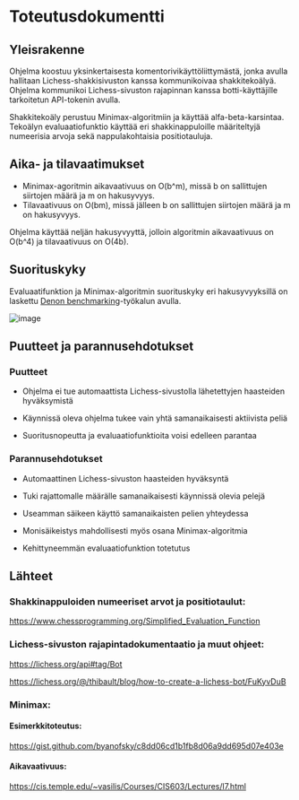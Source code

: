 # Toteutusdokumentti

## Yleisrakenne

Ohjelma koostuu yksinkertaisesta komentorivikäyttöliittymästä, jonka avulla
hallitaan Lichess-shakkisivuston kanssa kommunikoivaa shakkitekoälyä. Ohjelma
kommunikoi Lichess-sivuston rajapinnan kanssa botti-käyttäjille tarkoitetun
API-tokenin avulla.

Shakkitekoäly perustuu Minimax-algoritmiin ja käyttää alfa-beta-karsintaa.
Tekoälyn evaluaatiofunktio käyttää eri shakkinappuloille määriteltyjä numeerisia
arvoja sekä nappulakohtaisia positiotauluja.

## Aika- ja tilavaatimukset

- Minimax-agoritmin aikavaativuus on O(b^m), missä b on sallittujen siirtojen
  määrä ja m on hakusyvyys.
- Tilavaativuus on O(bm), missä jälleen b on sallittujen siirtojen määrä ja m on
  hakusyvyys.

Ohjelma käyttää neljän hakusyvyyttä, jolloin algoritmin aikavaativuus on O(b^4)
ja tilavaativuus on O(4b).

## Suorituskyky

Evaluaatifunktion ja Minimax-algoritmin suorituskyky eri hakusyvyyksillä on
laskettu
[Denon benchmarking](https://deno.com/manual@v1.31.2/tools/benchmarker)-työkalun
avulla.

![image](https://user-images.githubusercontent.com/87322574/234510551-a7f1b9eb-dc8b-4639-bea8-bf5f97dfca18.png)

## Puutteet ja parannusehdotukset

### Puutteet

- Ohjelma ei tue automaattista Lichess-sivustolla lähetettyjen haasteiden
  hyväksymistä

- Käynnissä oleva ohjelma tukee vain yhtä samanaikaisesti aktiivista peliä

- Suoritusnopeutta ja evaluaatiofunktioita voisi edelleen parantaa

### Parannusehdotukset

- Automaattinen Lichess-sivuston haasteiden hyväksyntä

- Tuki rajattomalle määrälle samanaikaisesti käynnissä olevia pelejä

- Useamman säikeen käyttö samanaikaisten pelien yhteydessa

- Monisäikeistys mahdollisesti myös osana Minimax-algoritmia

- Kehittyneemmän evaluaatiofunktion totetutus

## Lähteet

### Shakkinappuloiden numeeriset arvot ja positiotaulut:

https://www.chessprogramming.org/Simplified_Evaluation_Function

### Lichess-sivuston rajapintadokumentaatio ja muut ohjeet:

https://lichess.org/api#tag/Bot

https://lichess.org/@/thibault/blog/how-to-create-a-lichess-bot/FuKyvDuB

### Minimax:

#### Esimerkkitoteutus:

https://gist.github.com/byanofsky/c8dd06cd1b1fb8d06a9dd695d07e403e

#### Aikavaativuus:

https://cis.temple.edu/~vasilis/Courses/CIS603/Lectures/l7.html
